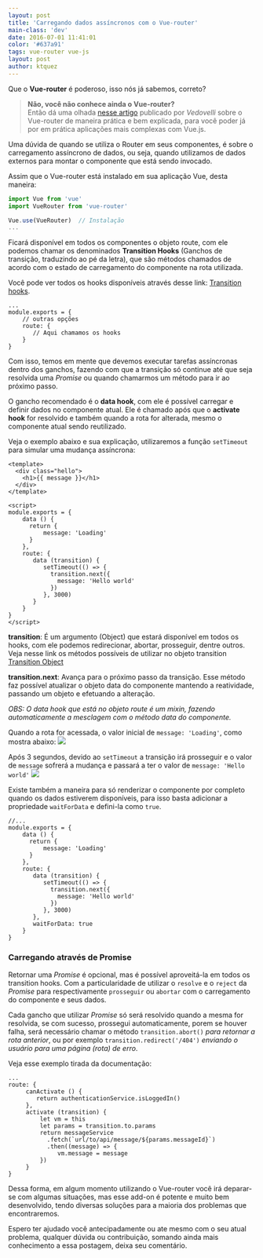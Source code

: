 ```yaml
---
layout: post
title: 'Carregando dados assíncronos com o Vue-router'
main-class: 'dev'
date: 2016-07-01 11:41:01 
color: '#637a91'
tags: vue-router vue-js
layout: post
author: ktquez
---
```


Que o **Vue-router** é poderoso, isso nós já sabemos, correto? 
> **Não, você não conhece ainda o Vue-router?**   
Então dá uma olhada [nesse artigo](http://www.vuejs-brasil.com.br/vue-router/) publicado por *Vedovelli* sobre o Vue-router de maneira prática e bem explicada, para você poder já por em prática aplicações mais complexas com Vue.js.  

Uma dúvida de quando se utiliza o Router em seus componentes, é sobre o carregamento assíncrono de dados, ou seja, quando utilizamos de dados externos para montar o componente que está sendo invocado.

Assim que o Vue-router está instalado em sua aplicação Vue, desta maneira:
```javascript
import Vue from 'vue'
import VueRouter from 'vue-router'

Vue.use(VueRouter)	// Instalação
...
```

Ficará disponível em todos os componentes o objeto route, com ele podemos chamar os denominados **Transition Hooks** (Ganchos de transição, traduzindo ao pé da letra), que são métodos chamados de acordo com o estado de carregamento do componente na rota utilizada.

Você pode ver todos os hooks disponíveis através desse link: [Transition hooks](http://router.vuejs.org/en/pipeline/hooks.html).

```
...
module.exports = {
    // outras opções
    route: {
       // Aqui chamamos os hooks
    }
}
```

Com isso, temos em mente que devemos executar tarefas assíncronas dentro dos ganchos, fazendo com que a transição só continue até que seja resolvida uma *Promise* ou quando chamarmos um método para ir ao próximo passo.

O gancho recomendado é o **data hook**, com ele é possível carregar e definir dados no componente atual. Ele é chamado após que o **activate hook** for resolvido e também quando a rota for alterada, mesmo o componente atual sendo reutilizado.

Veja o exemplo abaixo e sua explicação, utilizaremos a função `setTimeout` para simular uma mudança assíncrona:

```
<template>
  <div class="hello">
    <h1>{{ message }}</h1>
  </div>
</template>

<script>
module.exports = {
    data () {
      return {
          message: 'Loading'
      }
    },
    route: {
       data (transition) {
          setTimeout(() => {
            transition.next({
              message: 'Hello world'
            })
          }, 3000)
       }   
    }
}
</script>
```

**transition**: É um argumento (Object) que estará disponível em todos os hooks, com ele podemos redirecionar, abortar, prosseguir, dentre outros.   
Veja nesse link os métodos possíveis de utilizar no objeto transition [Transition Object](http://router.vuejs.org/en/pipeline/hooks.html#transition-object)

**transition.next**: Avança para o próximo passo da transição. Esse método faz possível atualizar o objeto data do componente mantendo a reatividade, passando um objeto e efetuando a alteração.

*OBS: O data hook que está no objeto route é um mixin, fazendo automaticamente a mesclagem com o método data do componente.*

Quando a rota for acessada, o valor inicial de `message: 'Loading'`, como mostra abaixo:
![](/content/images/2016/06/async-com-vue-router.png)

Após 3 segundos, devido ao `setTimeout` a transição irá prosseguir e o valor de `message` sofrerá a mudança e passará a ter o valor de `message: 'Hello world'`
![](/content/images/2016/06/async-com-vue-router-2.png)

Existe também a maneira para só renderizar o componente por completo quando os dados estiverem disponíveis, para isso basta adicionar a propriedade `waitForData` e defini-la como `true`.

```
//...
module.exports = {
    data () {
      return {
          message: 'Loading'
      }
    },
    route: {
       data (transition) {
          setTimeout(() => {
            transition.next({
              message: 'Hello world'
            })
          }, 3000)
       },
       waitForData: true   
    }
}
```

 
### Carregando através de Promise
Retornar uma *Promise* é opcional, mas é possível aproveitá-la em todos os transition hooks. Com a particularidade de utilizar o `resolve` e o `reject` da *Promise* para respectivamente `prosseguir` ou `abortar` com o carregamento do componente e seus dados.

Cada gancho que utilizar *Promise* só será resolvido quando a mesma for resolvida, se com sucesso, prossegui automaticamente, porem se houver falha, será necessário chamar o método `transition.abort()` *para retornar a rota anterior*, ou por exemplo `transition.redirect('/404')` *enviando o usuário para uma página (rota) de erro*.

Veja esse exemplo tirada da documentação:
```
...
route: {
     canActivate () {
        return authenticationService.isLoggedIn()
     },
     activate (transition) {
         let vm = this
         let params = transition.to.params
         return messageService
           .fetch(`url/to/api/message/${params.messageId}`)
           .then((message) => {
              vm.message = message
         })
     }
}
```

Dessa forma, em algum momento utilizando o Vue-router você irá deparar-se com algumas situações, mas esse add-on é potente e muito bem desenvolvido, tendo diversas soluções para a maioria dos problemas que encontraremos.

Espero ter ajudado você antecipadamente ou ate mesmo com o seu atual problema, qualquer dúvida ou contribuição, somando ainda mais conhecimento a essa postagem, deixa seu comentário.



